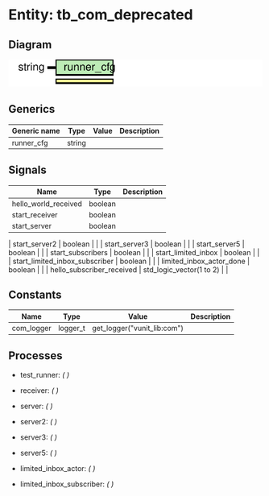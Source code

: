 # Entity: tb_com_deprecated
## Diagram
![Diagram](tb_com_deprecated.svg "Diagram")
## Generics
| Generic name | Type   | Value | Description |
| ------------ | ------ | ----- | ----------- |
| runner_cfg   | string |       |             |
## Signals
| Name                            | Type                     | Description |
| ------------------------------- | ------------------------ | ----------- |
| hello_world_received            | boolean                  |             |
|  start_receiver                 | boolean                  |             |
|  start_server                   | boolean                  |             |
| 
    start_server2              | boolean                  |             |
|  start_server3                  | boolean                  |             |
|  start_server5                  | boolean                  |             |
| 
    start_subscribers          | boolean                  |             |
| start_limited_inbox             | boolean                  |             |
|  start_limited_inbox_subscriber | boolean                  |             |
| 
    limited_inbox_actor_done   | boolean                  |             |
| hello_subscriber_received       | std_logic_vector(1 to 2) |             |
## Constants
| Name       | Type     | Value                        | Description |
| ---------- | -------- | ---------------------------- | ----------- |
| com_logger | logger_t |  get_logger("vunit_lib:com") |             |
## Processes
- test_runner: _(  )_

- receiver: _(  )_

- server: _(  )_

- server2: _(  )_

- server3: _(  )_

- server5: _(  )_

- limited_inbox_actor: _(  )_

- limited_inbox_subscriber: _(  )_

